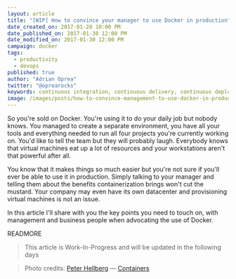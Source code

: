 ```yaml
---
layout: article
title: "[WIP] How to convince your manager to use Docker in production"
date_created_on: 2017-01-28 10:00 PM
date_published_on: 2017-01-30 12:00 PM
date_modified_on: 2017-01-30 12:00 PM
campaign: docker
tags:
  - productivity
  - devops
published: true
author: "Adrian Oprea"
twitter: "@oprearocks"
keywords: continuous integration, continuous delivery, continuous deployment, microservices, productivity, infrastructure, devops, docker, docker containers
image: /images/posts/how-to-convince-management-to-use-docker-in-production/post.jpg
---
```


So you're sold on Docker. You're using it to do your daily job but nobody knows.
You managed to create a separate environment, you have all your tools and everything needed to run all four projects you're currently working on.
You'd like to tell the team but they will probably laugh. Everybody knows that virtual machines eat up a lot of resources and your workstations aren't that powerful after all.

You know that it makes things so much easier but you're not sure if you'll ever be able to use it in production.
Simply talking to your manager and telling them about the benefits containerization brings won't cut the mustard.
Your company may even have its own datacenter and provisioning virtual machines is not an issue.

In this article I'll share with you the key points you need to touch on, with management and business people when advocating the use of Docker.

READMORE

> This article is Work-In-Progress and will be updated in the following days

<!-- ## Table of contents -->
<!-- {:.no_toc} -->
<!--  -->
<!-- * Table of contents(will contain all headings execept the "Table of contents" one above) -->
<!-- {:toc} -->

> Photo credits:
> [Peter Hellberg](https://www.flickr.com/photos/peterhellberg/) &mdash; [Containers](https://flic.kr/p/3eHezK)
